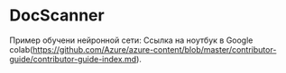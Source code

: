 # DocScanner
Пример обучени нейронной сети:
Ссылка на ноутбук в Google colab(https://github.com/Azure/azure-content/blob/master/contributor-guide/contributor-guide-index.md).
